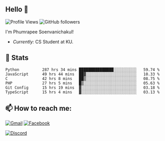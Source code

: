 
<h2>Hello 👋</h2> 

![Profile Views](https://komarev.com/ghpvc/?username=Homiez09&label=Profile%20views&color=0e75b6&style=flat)
![GitHub followers](https://img.shields.io/github/followers/HomieZ09.svg?style=social&label=Follow)


I'm Phumrapee Soenvanichakul!

- <i>Currently:</i> CS Student at KU.

<h2>👀 Stats</h2>

<!--START_SECTION:waka-->

```text
Python          287 hrs 34 mins ███████████████░░░░░░░░░░   59.74 %
JavaScript      49 hrs 44 mins  ██▓░░░░░░░░░░░░░░░░░░░░░░   10.33 %
C               42 hrs 8 mins   ██▒░░░░░░░░░░░░░░░░░░░░░░   08.75 %
PHP             27 hrs 5 mins   █▒░░░░░░░░░░░░░░░░░░░░░░░   05.63 %
Git Config      15 hrs 19 mins  ▓░░░░░░░░░░░░░░░░░░░░░░░░   03.18 %
TypeScript      15 hrs 4 mins   ▓░░░░░░░░░░░░░░░░░░░░░░░░   03.13 %
```

<!--END_SECTION:waka-->

<h2>📫 How to reach me:</h2>

<a href="mailto:phumrapeesoen1@gmail.com">![Gmail](https://img.shields.io/badge/Gmail-D14836?style=for-the-badge&logo=gmail&logoColor=white)</a> 
<a href="https://web.facebook.com/phumrapee.soenvanichakul.3/">![Facebook](https://img.shields.io/badge/Facebook-4267B2?style=for-the-badge&logo=facebook&logoColor=white)</a>

<a href="https://discord.gg/EWnAEUtFVm">![Discord](https://discord.c99.nl/widget/theme-1/297740667784921089.png)</a> 
